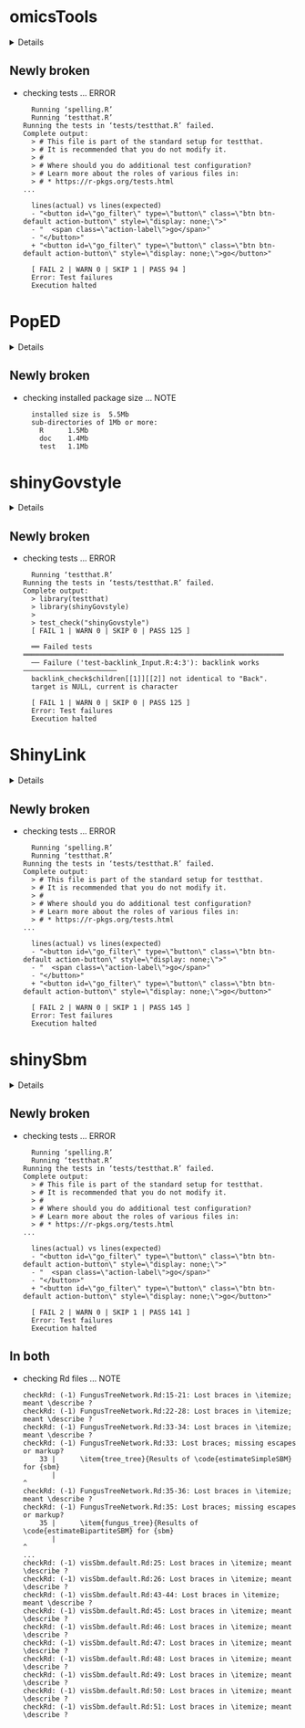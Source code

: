 # omicsTools

<details>

* Version: 1.0.5
* GitHub: https://github.com/YaoxiangLi/omicsTools
* Source code: https://github.com/cran/omicsTools
* Date/Publication: 2023-07-03 16:20:02 UTC
* Number of recursive dependencies: 87

Run `revdepcheck::cloud_details(, "omicsTools")` for more info

</details>

## Newly broken

*   checking tests ... ERROR
    ```
      Running ‘spelling.R’
      Running ‘testthat.R’
    Running the tests in ‘tests/testthat.R’ failed.
    Complete output:
      > # This file is part of the standard setup for testthat.
      > # It is recommended that you do not modify it.
      > #
      > # Where should you do additional test configuration?
      > # Learn more about the roles of various files in:
      > # * https://r-pkgs.org/tests.html
    ...
      
      lines(actual) vs lines(expected)
      - "<button id=\"go_filter\" type=\"button\" class=\"btn btn-default action-button\" style=\"display: none;\">"
      - "  <span class=\"action-label\">go</span>"
      - "</button>"
      + "<button id=\"go_filter\" type=\"button\" class=\"btn btn-default action-button\" style=\"display: none;\">go</button>"
      
      [ FAIL 2 | WARN 0 | SKIP 1 | PASS 94 ]
      Error: Test failures
      Execution halted
    ```

# PopED

<details>

* Version: 0.7.0
* GitHub: https://github.com/andrewhooker/PopED
* Source code: https://github.com/cran/PopED
* Date/Publication: 2024-10-07 19:30:02 UTC
* Number of recursive dependencies: 139

Run `revdepcheck::cloud_details(, "PopED")` for more info

</details>

## Newly broken

*   checking installed package size ... NOTE
    ```
      installed size is  5.5Mb
      sub-directories of 1Mb or more:
        R      1.5Mb
        doc    1.4Mb
        test   1.1Mb
    ```

# shinyGovstyle

<details>

* Version: 0.1.0
* GitHub: https://github.com/moj-analytical-services/shinyGovstyle
* Source code: https://github.com/cran/shinyGovstyle
* Date/Publication: 2024-09-12 14:40:02 UTC
* Number of recursive dependencies: 48

Run `revdepcheck::cloud_details(, "shinyGovstyle")` for more info

</details>

## Newly broken

*   checking tests ... ERROR
    ```
      Running ‘testthat.R’
    Running the tests in ‘tests/testthat.R’ failed.
    Complete output:
      > library(testthat)
      > library(shinyGovstyle)
      > 
      > test_check("shinyGovstyle")
      [ FAIL 1 | WARN 0 | SKIP 0 | PASS 125 ]
      
      ══ Failed tests ════════════════════════════════════════════════════════════════
      ── Failure ('test-backlink_Input.R:4:3'): backlink works ───────────────────────
      backlink_check$children[[1]][[2]] not identical to "Back".
      target is NULL, current is character
      
      [ FAIL 1 | WARN 0 | SKIP 0 | PASS 125 ]
      Error: Test failures
      Execution halted
    ```

# ShinyLink

<details>

* Version: 0.2.2
* GitHub: NA
* Source code: https://github.com/cran/ShinyLink
* Date/Publication: 2023-01-18 11:40:05 UTC
* Number of recursive dependencies: 129

Run `revdepcheck::cloud_details(, "ShinyLink")` for more info

</details>

## Newly broken

*   checking tests ... ERROR
    ```
      Running ‘spelling.R’
      Running ‘testthat.R’
    Running the tests in ‘tests/testthat.R’ failed.
    Complete output:
      > # This file is part of the standard setup for testthat.
      > # It is recommended that you do not modify it.
      > #
      > # Where should you do additional test configuration?
      > # Learn more about the roles of various files in:
      > # * https://r-pkgs.org/tests.html
    ...
      
      lines(actual) vs lines(expected)
      - "<button id=\"go_filter\" type=\"button\" class=\"btn btn-default action-button\" style=\"display: none;\">"
      - "  <span class=\"action-label\">go</span>"
      - "</button>"
      + "<button id=\"go_filter\" type=\"button\" class=\"btn btn-default action-button\" style=\"display: none;\">go</button>"
      
      [ FAIL 2 | WARN 0 | SKIP 1 | PASS 145 ]
      Error: Test failures
      Execution halted
    ```

# shinySbm

<details>

* Version: 0.1.5
* GitHub: https://github.com/Jo-Theo/shinySbm
* Source code: https://github.com/cran/shinySbm
* Date/Publication: 2023-09-07 21:50:02 UTC
* Number of recursive dependencies: 134

Run `revdepcheck::cloud_details(, "shinySbm")` for more info

</details>

## Newly broken

*   checking tests ... ERROR
    ```
      Running ‘spelling.R’
      Running ‘testthat.R’
    Running the tests in ‘tests/testthat.R’ failed.
    Complete output:
      > # This file is part of the standard setup for testthat.
      > # It is recommended that you do not modify it.
      > #
      > # Where should you do additional test configuration?
      > # Learn more about the roles of various files in:
      > # * https://r-pkgs.org/tests.html
    ...
      
      lines(actual) vs lines(expected)
      - "<button id=\"go_filter\" type=\"button\" class=\"btn btn-default action-button\" style=\"display: none;\">"
      - "  <span class=\"action-label\">go</span>"
      - "</button>"
      + "<button id=\"go_filter\" type=\"button\" class=\"btn btn-default action-button\" style=\"display: none;\">go</button>"
      
      [ FAIL 2 | WARN 0 | SKIP 1 | PASS 141 ]
      Error: Test failures
      Execution halted
    ```

## In both

*   checking Rd files ... NOTE
    ```
    checkRd: (-1) FungusTreeNetwork.Rd:15-21: Lost braces in \itemize; meant \describe ?
    checkRd: (-1) FungusTreeNetwork.Rd:22-28: Lost braces in \itemize; meant \describe ?
    checkRd: (-1) FungusTreeNetwork.Rd:33-34: Lost braces in \itemize; meant \describe ?
    checkRd: (-1) FungusTreeNetwork.Rd:33: Lost braces; missing escapes or markup?
        33 |      \item{tree_tree}{Results of \code{estimateSimpleSBM} for {sbm}
           |                                                               ^
    checkRd: (-1) FungusTreeNetwork.Rd:35-36: Lost braces in \itemize; meant \describe ?
    checkRd: (-1) FungusTreeNetwork.Rd:35: Lost braces; missing escapes or markup?
        35 |      \item{fungus_tree}{Results of \code{estimateBipartiteSBM} for {sbm}
           |                                                                    ^
    ...
    checkRd: (-1) visSbm.default.Rd:25: Lost braces in \itemize; meant \describe ?
    checkRd: (-1) visSbm.default.Rd:26: Lost braces in \itemize; meant \describe ?
    checkRd: (-1) visSbm.default.Rd:43-44: Lost braces in \itemize; meant \describe ?
    checkRd: (-1) visSbm.default.Rd:45: Lost braces in \itemize; meant \describe ?
    checkRd: (-1) visSbm.default.Rd:46: Lost braces in \itemize; meant \describe ?
    checkRd: (-1) visSbm.default.Rd:47: Lost braces in \itemize; meant \describe ?
    checkRd: (-1) visSbm.default.Rd:48: Lost braces in \itemize; meant \describe ?
    checkRd: (-1) visSbm.default.Rd:49: Lost braces in \itemize; meant \describe ?
    checkRd: (-1) visSbm.default.Rd:50: Lost braces in \itemize; meant \describe ?
    checkRd: (-1) visSbm.default.Rd:51: Lost braces in \itemize; meant \describe ?
    ```

